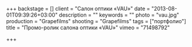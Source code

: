 +++
backstage = []
client = "Салон оптики «VAU»"
date = "2013-08-01T09:39:26+03:00"
description = ""
keywords = ""
photo = "vau.jpg"
production = "Grapefilms"
shooting = "Grapefilms"
tags = ["портфолио"]
title = "Промо-ролик салона оптики «VAU»"
vimeo = "71498792"

+++
